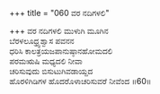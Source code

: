 +++
title = "060 ವರ ನದಿಗಳಲಿ"

+++
ವರ ನದಿಗಳಲಿ ಮುಳುಗಿ ಮೂಗಿನ  
ಬೆರಳಲೂಧ್ರ್ವಶ್ವಾಸ ಪವನನ  
ಧರಿಸಿ ಕಾಲತ್ರಯಜಪಾನುಷ್ಠಾನಹೋಮದಲಿ   
ಪರಮಋಷಿ ಮಧ್ಯದಲಿ ನೀವಾ  
ಚರಿಸುವುದು ಬಿಸುಟುಗಿವಡಾಯ್ದದ  
ಹೊರಳಿಗಿಡಿಗಳ ಹೊದರೊಳಾಚರಿಸುವರೆ ನೀವೆಂದ       ॥60॥